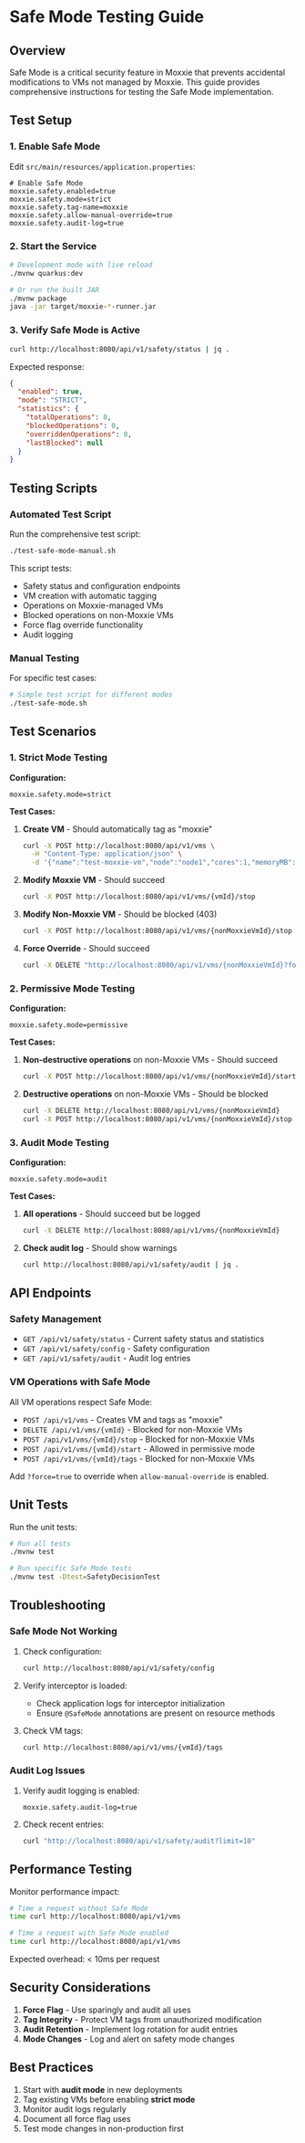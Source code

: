 # Safe Mode Testing Guide

## Overview

Safe Mode is a critical security feature in Moxxie that prevents accidental modifications to VMs not managed by Moxxie. This guide provides comprehensive instructions for testing the Safe Mode implementation.

## Test Setup

### 1. Enable Safe Mode

Edit `src/main/resources/application.properties`:

```properties
# Enable Safe Mode
moxxie.safety.enabled=true
moxxie.safety.mode=strict
moxxie.safety.tag-name=moxxie
moxxie.safety.allow-manual-override=true
moxxie.safety.audit-log=true
```

### 2. Start the Service

```bash
# Development mode with live reload
./mvnw quarkus:dev

# Or run the built JAR
./mvnw package
java -jar target/moxxie-*-runner.jar
```

### 3. Verify Safe Mode is Active

```bash
curl http://localhost:8080/api/v1/safety/status | jq .
```

Expected response:
```json
{
  "enabled": true,
  "mode": "STRICT",
  "statistics": {
    "totalOperations": 0,
    "blockedOperations": 0,
    "overriddenOperations": 0,
    "lastBlocked": null
  }
}
```

## Testing Scripts

### Automated Test Script

Run the comprehensive test script:

```bash
./test-safe-mode-manual.sh
```

This script tests:
- Safety status and configuration endpoints
- VM creation with automatic tagging
- Operations on Moxxie-managed VMs
- Blocked operations on non-Moxxie VMs
- Force flag override functionality
- Audit logging

### Manual Testing

For specific test cases:

```bash
# Simple test script for different modes
./test-safe-mode.sh
```

## Test Scenarios

### 1. Strict Mode Testing

**Configuration:**
```properties
moxxie.safety.mode=strict
```

**Test Cases:**

1. **Create VM** - Should automatically tag as "moxxie"
   ```bash
   curl -X POST http://localhost:8080/api/v1/vms \
     -H "Content-Type: application/json" \
     -d '{"name":"test-moxxie-vm","node":"node1","cores":1,"memoryMB":512}'
   ```

2. **Modify Moxxie VM** - Should succeed
   ```bash
   curl -X POST http://localhost:8080/api/v1/vms/{vmId}/stop
   ```

3. **Modify Non-Moxxie VM** - Should be blocked (403)
   ```bash
   curl -X POST http://localhost:8080/api/v1/vms/{nonMoxxieVmId}/stop
   ```

4. **Force Override** - Should succeed
   ```bash
   curl -X DELETE "http://localhost:8080/api/v1/vms/{nonMoxxieVmId}?force=true"
   ```

### 2. Permissive Mode Testing

**Configuration:**
```properties
moxxie.safety.mode=permissive
```

**Test Cases:**

1. **Non-destructive operations** on non-Moxxie VMs - Should succeed
   ```bash
   curl -X POST http://localhost:8080/api/v1/vms/{nonMoxxieVmId}/start
   ```

2. **Destructive operations** on non-Moxxie VMs - Should be blocked
   ```bash
   curl -X DELETE http://localhost:8080/api/v1/vms/{nonMoxxieVmId}
   curl -X POST http://localhost:8080/api/v1/vms/{nonMoxxieVmId}/stop
   ```

### 3. Audit Mode Testing

**Configuration:**
```properties
moxxie.safety.mode=audit
```

**Test Cases:**

1. **All operations** - Should succeed but be logged
   ```bash
   curl -X DELETE http://localhost:8080/api/v1/vms/{nonMoxxieVmId}
   ```

2. **Check audit log** - Should show warnings
   ```bash
   curl http://localhost:8080/api/v1/safety/audit | jq .
   ```

## API Endpoints

### Safety Management

- `GET /api/v1/safety/status` - Current safety status and statistics
- `GET /api/v1/safety/config` - Safety configuration
- `GET /api/v1/safety/audit` - Audit log entries

### VM Operations with Safe Mode

All VM operations respect Safe Mode:
- `POST /api/v1/vms` - Creates VM and tags as "moxxie"
- `DELETE /api/v1/vms/{vmId}` - Blocked for non-Moxxie VMs
- `POST /api/v1/vms/{vmId}/stop` - Blocked for non-Moxxie VMs
- `POST /api/v1/vms/{vmId}/start` - Allowed in permissive mode
- `POST /api/v1/vms/{vmId}/tags` - Blocked for non-Moxxie VMs

Add `?force=true` to override when `allow-manual-override` is enabled.

## Unit Tests

Run the unit tests:

```bash
# Run all tests
./mvnw test

# Run specific Safe Mode tests
./mvnw test -Dtest=SafetyDecisionTest
```

## Troubleshooting

### Safe Mode Not Working

1. Check configuration:
   ```bash
   curl http://localhost:8080/api/v1/safety/config
   ```

2. Verify interceptor is loaded:
   - Check application logs for interceptor initialization
   - Ensure `@SafeMode` annotations are present on resource methods

3. Check VM tags:
   ```bash
   curl http://localhost:8080/api/v1/vms/{vmId}/tags
   ```

### Audit Log Issues

1. Verify audit logging is enabled:
   ```properties
   moxxie.safety.audit-log=true
   ```

2. Check recent entries:
   ```bash
   curl "http://localhost:8080/api/v1/safety/audit?limit=10"
   ```

## Performance Testing

Monitor performance impact:

```bash
# Time a request without Safe Mode
time curl http://localhost:8080/api/v1/vms

# Time a request with Safe Mode enabled
time curl http://localhost:8080/api/v1/vms
```

Expected overhead: < 10ms per request

## Security Considerations

1. **Force Flag** - Use sparingly and audit all uses
2. **Tag Integrity** - Protect VM tags from unauthorized modification
3. **Audit Retention** - Implement log rotation for audit entries
4. **Mode Changes** - Log and alert on safety mode changes

## Best Practices

1. Start with **audit mode** in new deployments
2. Tag existing VMs before enabling **strict mode**
3. Monitor audit logs regularly
4. Document all force flag uses
5. Test mode changes in non-production first